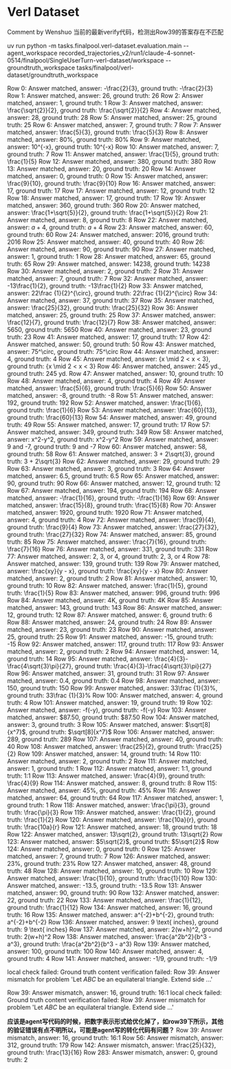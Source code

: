 # Verl Dataset

Comment by Wenshuo 当前的最新verify代码，检测出Row39的答案存在不匹配

uv run python -m tasks.finalpool.verl-dataset.evaluation.main --agent_workspace recorded_trajectories_v2/run1/claude-4-sonnet-0514/finalpool/SingleUserTurn-verl-dataset/workspace --groundtruth_workspace tasks/finalpool/verl-dataset/groundtruth_workspace

Row 0: Answer matched, answer: -\frac{2}{3}, ground truth: -\frac{2}{3}
Row 1: Answer matched, answer: 26, ground truth: 26
Row 2: Answer matched, answer: 1, ground truth: 1
Row 3: Answer matched, answer: \frac{\sqrt{2}}{2}, ground truth: \frac{\sqrt{2}}{2}
Row 4: Answer matched, answer: 28, ground truth: 28
Row 5: Answer matched, answer: 25, ground truth: 25
Row 6: Answer matched, answer: 7, ground truth: 7
Row 7: Answer matched, answer: \frac{5}{3}, ground truth: \frac{5}{3}
Row 8: Answer matched, answer: 80\%, ground truth: 80\%
Row 9: Answer matched, answer: 10^{-x}, ground truth: 10^{-x}
Row 10: Answer matched, answer: 7, ground truth: 7
Row 11: Answer matched, answer: \frac{1}{5}, ground truth: \frac{1}{5}
Row 12: Answer matched, answer: 380, ground truth: 380
Row 13: Answer matched, answer: 20, ground truth: 20
Row 14: Answer matched, answer: 0, ground truth: 0
Row 15: Answer matched, answer: \frac{9}{10}, ground truth: \frac{9}{10}
Row 16: Answer matched, answer: 17, ground truth: 17
Row 17: Answer matched, answer: 12, ground truth: 12
Row 18: Answer matched, answer: 17, ground truth: 17
Row 19: Answer matched, answer: 360, ground truth: 360
Row 20: Answer matched, answer: \frac{1+\sqrt{5}}{2}, ground truth: \frac{1+\sqrt{5}}{2}
Row 21: Answer matched, answer: 8, ground truth: 8
Row 22: Answer matched, answer: $a+4$, ground truth: $a+4$
Row 23: Answer matched, answer: 60, ground truth: 60
Row 24: Answer matched, answer: 2016, ground truth: 2016
Row 25: Answer matched, answer: 40, ground truth: 40
Row 26: Answer matched, answer: 90, ground truth: 90
Row 27: Answer matched, answer: 1, ground truth: 1
Row 28: Answer matched, answer: 65, ground truth: 65
Row 29: Answer matched, answer: 14238, ground truth: 14238
Row 30: Answer matched, answer: 2, ground truth: 2
Row 31: Answer matched, answer: 7, ground truth: 7
Row 32: Answer matched, answer: -13\frac{1}{2}, ground truth: -13\frac{1}{2}
Row 33: Answer matched, answer: 22\frac {1}{2}^{\circ}, ground truth: 22\frac {1}{2}^{\circ}
Row 34: Answer matched, answer: 37, ground truth: 37
Row 35: Answer matched, answer: \frac{25}{32}, ground truth: \frac{25}{32}
Row 36: Answer matched, answer: 25, ground truth: 25
Row 37: Answer matched, answer: \frac{12}{7}, ground truth: \frac{12}{7}
Row 38: Answer matched, answer: 5650, ground truth: 5650
Row 40: Answer matched, answer: 23, ground truth: 23
Row 41: Answer matched, answer: 17, ground truth: 17
Row 42: Answer matched, answer: 50, ground truth: 50
Row 43: Answer matched, answer: 75^\circ, ground truth: 75^\circ
Row 44: Answer matched, answer: 4, ground truth: 4
Row 45: Answer matched, answer: \{x \mid 2 < x < 3\}, ground truth: \{x \mid 2 < x < 3\}
Row 46: Answer matched, answer: 245 yd., ground truth: 245 yd.
Row 47: Answer matched, answer: 10, ground truth: 10
Row 48: Answer matched, answer: 4, ground truth: 4
Row 49: Answer matched, answer: \frac{5}{6}, ground truth: \frac{5}{6}
Row 50: Answer matched, answer: -8, ground truth: -8
Row 51: Answer matched, answer: 192, ground truth: 192
Row 52: Answer matched, answer: \frac{1}{6}, ground truth: \frac{1}{6}
Row 53: Answer matched, answer: \frac{60}{13}, ground truth: \frac{60}{13}
Row 54: Answer matched, answer: 49, ground truth: 49
Row 55: Answer matched, answer: 17, ground truth: 17
Row 57: Answer matched, answer: 349, ground truth: 349
Row 58: Answer matched, answer: x^2-y^2, ground truth: x^2-y^2
Row 59: Answer matched, answer: 9 and -7, ground truth: 9 and -7
Row 60: Answer matched, answer: 58, ground truth: 58
Row 61: Answer matched, answer: 3 + 2\sqrt{3}, ground truth: 3 + 2\sqrt{3}
Row 62: Answer matched, answer: 29, ground truth: 29
Row 63: Answer matched, answer: 3, ground truth: 3
Row 64: Answer matched, answer: 6.5, ground truth: 6.5
Row 65: Answer matched, answer: 90, ground truth: 90
Row 66: Answer matched, answer: 12, ground truth: 12
Row 67: Answer matched, answer: 194, ground truth: 194
Row 68: Answer matched, answer: -\frac{1}{16}, ground truth: -\frac{1}{16}
Row 69: Answer matched, answer: \frac{15}{8}, ground truth: \frac{15}{8}
Row 70: Answer matched, answer: 1920, ground truth: 1920
Row 71: Answer matched, answer: 4, ground truth: 4
Row 72: Answer matched, answer: \frac{9}{4}, ground truth: \frac{9}{4}
Row 73: Answer matched, answer: \frac{27}{32}, ground truth: \frac{27}{32}
Row 74: Answer matched, answer: 85, ground truth: 85
Row 75: Answer matched, answer: \frac{7}{16}, ground truth: \frac{7}{16}
Row 76: Answer matched, answer: 331, ground truth: 331
Row 77: Answer matched, answer: 2, 3, or 4, ground truth: 2, 3, or 4
Row 78: Answer matched, answer: 139, ground truth: 139
Row 79: Answer matched, answer: \frac{xy}{y - x}, ground truth: \frac{xy}{y - x}
Row 80: Answer matched, answer: 2, ground truth: 2
Row 81: Answer matched, answer: 10, ground truth: 10
Row 82: Answer matched, answer: \frac{1}{5}, ground truth: \frac{1}{5}
Row 83: Answer matched, answer: 996, ground truth: 996
Row 84: Answer matched, answer: 4K, ground truth: 4K
Row 85: Answer matched, answer: 143, ground truth: 143
Row 86: Answer matched, answer: 12, ground truth: 12
Row 87: Answer matched, answer: 6, ground truth: 6
Row 88: Answer matched, answer: 24, ground truth: 24
Row 89: Answer matched, answer: 23, ground truth: 23
Row 90: Answer matched, answer: 25, ground truth: 25
Row 91: Answer matched, answer: -15, ground truth: -15
Row 92: Answer matched, answer: 117, ground truth: 117
Row 93: Answer matched, answer: 2, ground truth: 2
Row 94: Answer matched, answer: 14, ground truth: 14
Row 95: Answer matched, answer: \frac{4}{3}-\frac{4\sqrt{3}\pi}{27}, ground truth: \frac{4}{3}-\frac{4\sqrt{3}\pi}{27}
Row 96: Answer matched, answer: 31, ground truth: 31
Row 97: Answer matched, answer: 0.4, ground truth: 0.4
Row 98: Answer matched, answer: 150, ground truth: 150
Row 99: Answer matched, answer: 33\frac {1}{3}\%, ground truth: 33\frac {1}{3}\%
Row 100: Answer matched, answer: 4, ground truth: 4
Row 101: Answer matched, answer: 19, ground truth: 19
Row 102: Answer matched, answer: -f(-y), ground truth: -f(-y)
Row 103: Answer matched, answer: $87.50, ground truth: $87.50
Row 104: Answer matched, answer: 3, ground truth: 3
Row 105: Answer matched, answer: $\sqrt[8]{x^7}$, ground truth: $\sqrt[8]{x^7}$
Row 106: Answer matched, answer: 289, ground truth: 289
Row 107: Answer matched, answer: 40, ground truth: 40
Row 108: Answer matched, answer: \frac{25}{2}, ground truth: \frac{25}{2}
Row 109: Answer matched, answer: 14, ground truth: 14
Row 110: Answer matched, answer: 2, ground truth: 2
Row 111: Answer matched, answer: 1, ground truth: 1
Row 112: Answer matched, answer: 1:1, ground truth: 1:1
Row 113: Answer matched, answer: \frac{4}{9}, ground truth: \frac{4}{9}
Row 114: Answer matched, answer: 8, ground truth: 8
Row 115: Answer matched, answer: 45\%, ground truth: 45\%
Row 116: Answer matched, answer: 64, ground truth: 64
Row 117: Answer matched, answer: 1, ground truth: 1
Row 118: Answer matched, answer: \frac{\pi}{3}, ground truth: \frac{\pi}{3}
Row 119: Answer matched, answer: \frac{1}{2}, ground truth: \frac{1}{2}
Row 120: Answer matched, answer: \frac{10a}{r}, ground truth: \frac{10a}{r}
Row 121: Answer matched, answer: 18, ground truth: 18
Row 122: Answer matched, answer: 13\sqrt{2}, ground truth: 13\sqrt{2}
Row 123: Answer matched, answer: $5\sqrt{2}$, ground truth: $5\sqrt{2}$
Row 124: Answer matched, answer: 0, ground truth: 0
Row 125: Answer matched, answer: 7, ground truth: 7
Row 126: Answer matched, answer: 23\%, ground truth: 23\%
Row 127: Answer matched, answer: 48, ground truth: 48
Row 128: Answer matched, answer: 10, ground truth: 10
Row 129: Answer matched, answer: \frac{1}{10}, ground truth: \frac{1}{10}
Row 130: Answer matched, answer: -13.5, ground truth: -13.5
Row 131: Answer matched, answer: 90, ground truth: 90
Row 132: Answer matched, answer: 22, ground truth: 22
Row 133: Answer matched, answer: \frac{1}{12}, ground truth: \frac{1}{12}
Row 134: Answer matched, answer: 16, ground truth: 16
Row 135: Answer matched, answer: a^{-2}+b^{-2}, ground truth: a^{-2}+b^{-2}
Row 136: Answer matched, answer: 9 \text{ inches}, ground truth: 9 \text{ inches}
Row 137: Answer matched, answer: 2(w+h)^2, ground truth: 2(w+h)^2
Row 138: Answer matched, answer: \frac{a^2b^2}{b^3 - a^3}, ground truth: \frac{a^2b^2}{b^3 - a^3}
Row 139: Answer matched, answer: 100, ground truth: 100
Row 140: Answer matched, answer: 4, ground truth: 4
Row 141: Answer matched, answer: -1/9, ground truth: -1/9

local check failed:  Ground truth content verification failed: Row 39: Answer mismatch for problem 'Let $ABC$ be an equilateral triangle. Extend side ...'

Row 39: Answer mismatch, answer: 16, ground truth: 16:1
local check failed:  Ground truth content verification failed: Row 39: Answer mismatch for problem 'Let $ABC$ be an equilateral triangle. Extend side ...'

**应该是agent写代码的时候，把数字表示形式给优化掉了，如row39下所示，其他的验证错误有点不明所以，可能是agent写的转化代码有问题？**
Row 39: Answer mismatch, answer: 16, ground truth: 16:1
Row 56: Answer mismatch, answer: 312, ground truth: 179
Row 142: Answer mismatch, answer: \frac{25}{32}, ground truth: \frac{13}{16}
Row 283: Answer mismatch, answer: 0, ground truth: 2